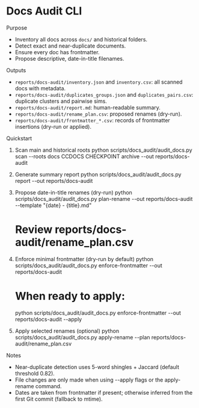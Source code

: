 Docs Audit CLI
================

Purpose
- Inventory all docs across `docs/` and historical folders.
- Detect exact and near-duplicate documents.
- Ensure every doc has frontmatter.
- Propose descriptive, date-in-title filenames.

Outputs
- `reports/docs-audit/inventory.json` and `inventory.csv`: all scanned docs with metadata.
- `reports/docs-audit/duplicates_groups.json` and `duplicates_pairs.csv`: duplicate clusters and pairwise sims.
- `reports/docs-audit/report.md`: human-readable summary.
- `reports/docs-audit/rename_plan.csv`: proposed renames (dry-run).
- `reports/docs-audit/frontmatter_*.csv`: records of frontmatter insertions (dry-run or applied).

Quickstart
1) Scan main and historical roots
   python scripts/docs_audit/audit_docs.py scan --roots docs CCDOCS CHECKPOINT archive --out reports/docs-audit

2) Generate summary report
   python scripts/docs_audit/audit_docs.py report --out reports/docs-audit

3) Propose date-in-title renames (dry-run)
   python scripts/docs_audit/audit_docs.py plan-rename --out reports/docs-audit --template "{date} - {title}.md"
   # Review reports/docs-audit/rename_plan.csv

4) Enforce minimal frontmatter (dry-run by default)
   python scripts/docs_audit/audit_docs.py enforce-frontmatter --out reports/docs-audit
   # When ready to apply:
   python scripts/docs_audit/audit_docs.py enforce-frontmatter --out reports/docs-audit --apply

5) Apply selected renames (optional)
   python scripts/docs_audit/audit_docs.py apply-rename --plan reports/docs-audit/rename_plan.csv

Notes
- Near-duplicate detection uses 5-word shingles + Jaccard (default threshold 0.82).
- File changes are only made when using --apply flags or the apply-rename command.
- Dates are taken from frontmatter if present; otherwise inferred from the first Git commit (fallback to mtime).

